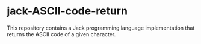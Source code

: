 # jack-ASCII-code-return
This repository contains a Jack programming language implementation that returns the ASCII code of a given character.
